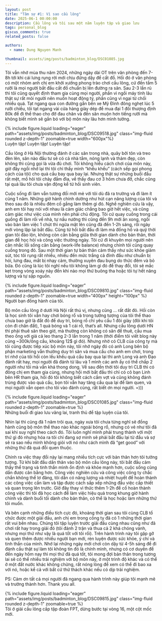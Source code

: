 ```yaml
---
layout: post
title: "Tâm sự #1: Vì sao cầu lông"
date: 2025-06-1 00:00:00
description: Cầu lông và tôi sau một năm luyện tập và giao lưu
tags: personal_blog
giscus_comments: true
related_posts: false

authors:
  - name: Dung Nguyen Manh
      
thumbnail: assets/img/posts/badminton_blog/DSC01085.jpg
---
```


Tôi vẫn nhớ mùa thu năm 2024, những ngày dài OT trên văn phòng đến 7-8h tới khi cái lưng rụng rời mới chịu đứng dậy để cất đồ. Hồi đó ở văn phòng có một nhóm anh chị em khởi xướng phong trào chơi cầu lông, cứ đến tầm 5 rưỡi là mọi người bắt đầu cất đồ chuẩn bị lên đường ra sân. Sau 2-3 lần rủ thì tôi cũng quyết định tham gia cùng mọi người, phần vì ngồi máy tính lâu thật sự rất mỏi người nên muốn hoạt động tý, phần cũng vì ngại từ chối nhiều quá. Tạt ngang qua con đường gần bến xe Mỹ Đình đông nghẹt lúc 5 rưỡi chiều, tôi tạt ngang vài cửa hàng giày dép để mua đại 1 đôi thượng định 80k để đi thể thao cho đỡ đau chân và đến sân muộn hơn tiếng rưỡi mà không biết mình sẽ gắn bó với bộ môn này lâu hơn mình tưởng. 

<div class="row mt-3 justify-content-center">
    {% include figure.liquid loading="eager" path="assets/img/posts/badminton_blog/DSC09518.jpg" class="img-fluid rounded z-depth-1" zoomable=true width="600px"%}
</div>
<div class="caption">
    Luyện tập! Luyện tập! Luyện tập!
</div>

Cầu lông ở Hà Nội thường đánh ở các sân trong nhà, quây bởi tôn và treo đèn lên, sân nào đầu tư sẽ có cả nhà tắm, nóng lạnh và thảm đẹp, còn không thì cũng gọi là vừa đủ chơi. Tôi không hiểu cách chơi của môn này, giờ đây ngồi nhớ lại thì tôi chỉ thấy mình “khều khều” (cách sếp gọi phong cách của tôi) cho quả cầu bay qua bay lại. Nhưng thật sự những buổi đầu rất mệt, mồ hôi tôi chảy đầm đìa, về thấy đau cơ 3 hôm chưa đỡ, chắc cũng tại quá lâu tôi chưa vận động kể từ hồi sinh viên.

Cuộc sống đi làm vẫn tương đối mới mẻ với tôi dù đã ra trường và đi làm ít cũng 1 năm. Những giờ hành chính dường như hút cạn năng lượng của tôi và theo sau đó là nhiều đêm cố gắng làm thêm gì đó. Nghề nghiên cứu là vậy, anh em tôi hay nói với nhau là cảm giác chẳng bao giờ hết việc, và cũng cảm giác như việc của mình nên phải chủ động. Tôi cứ quay cuồng trong cái guồng đi làm rồi về nhà, tự nấu nướng thì cũng đến 9h mới ăn xong, ngồi vào bàn làm việc 1 chút thì ngửa mặt lên cũng đã đến 1-2h sáng, rồi ngày mới vòng lặp lại bắt đầu. Cũng từ hồi bắt đầu đi làm mà đồng hồ và quỹ thời gian tôi đảo lộn, không còn cân bằng giữa thời gian dành cho bản thân, thời gian để học hỏi và công việc thường ngày. Tôi cứ đi khuyên mọi người nên cân nhắc lối sống cân bằng (work-life balance) nhưng chính tôi cũng quay cuồng trong đó. Sau một thời gian tự bản thân cảm thấy như sức khỏe giảm sút, tóc tôi rụng rất nhiều, nhiều đến mức trắng cả đỉnh đầu như chuẩn bị hói, lưng đau, mắt bị nhạy cảm, thường xuyên đau bụng do thức đêm và bỏ bữa. Đó cũng là lúc tôi nghĩ nếu tôi không làm gì đó để thay đổi, tôi sẽ mắc kẹt trong vòng xoáy này đến khi nào mọi thứ buông tha hoặc tôi tự hết năng lượng và tự sập nguồn. 

<div class="row mt-3 justify-content-center">
    {% include figure.liquid loading="eager" path="assets/img/posts/badminton_blog/DSC09810.jpg" class="img-fluid rounded z-depth-1" zoomable=true width="400px" height="100px" %}
</div>
<div class="caption">
    Người bạn đồng hành của tôi.
</div>

Bộ môn cầu lông ở dưới Hà Nội rất thú vị, nhưng cũng … rất đắt đỏ. Hồi còn là học sinh tôi vẫn hay chơi bóng rổ và trong tưởng tượng của tôi thể thao chưa bao giờ là đắt đỏ để duy trì, bóng rổ chỉ yêu cầu 1 đôi giày (đôi khi tôi còn đi chân đất), 1 quả bóng và 1 cái rổ, that’s all. Nhưng cầu lông dưới HN thì phải thuê sân theo giờ, mà thường còn không có sân để thuê, cầu mua theo ống với giá cả leo thang 2-3 lần trong 1 năm (thời điểm tôi viết blog này cũng ~300k/ống cầu, khoảng 12$ gì đó). Nhưng nhờ có CLB của công ty mà tôi cũng được tiếp xúc bộ môn này, tôi nhớ ngày đó có anh Long bên bộ phận marketing vẫn thường duy trì sân và mua cầu cho anh em chơi, trong trí nhớ của tôi hồi còn lều khều quả cầu bay qua lại thì anh Long và anh Đạo đánh rất hay, mọi người đã đánh từ lâu và 1 mình các anh ấy có thể chấp 2 người như tôi mà vẫn khá thong dong. Về sau đến thời tôi duy trì CLB thì có đông chị em tham gia cùng, nhưng hồi mới bắt đầu thì chỉ có cô bạn Linh bên HR tham gia, hồi đó tôi không biết cách cầm vợt và cũng không đánh trúng được vào quả cầu, bọn tôi vẫn hay tâng cầu qua lại để làm quen, và mọi người vẫn open cho tôi vào đánh cùng, rất biết ơn mọi người. =)))

<div class="row mt-3">
    {% include figure.liquid loading="eager" path="assets/img/posts/badminton_blog/DSC01085.jpg" class="img-fluid rounded z-depth-1" zoomable=true %}
</div>
<div class="caption">
    Những buổi đi giao lưu vãng lai, tranh thủ để tập luyện của tôi.
</div>

Nhìn lại thì cũng đã 1 năm trôi qua, ngày xưa tôi chưa từng nghĩ sẽ đồng hành cũng bộ môn thể thao nào khác ngoài bóng rổ, nhưng có vẻ như tôi đã sai khi suy nghĩ theo cách đó. Tôi luôn nghĩ mình phải trung thành với một thứ gì đó nhưng hóa ra tôi chỉ đang sợ mình sẽ phải bắt đầu lại từ đầu và sợ sẽ ra sao nếu mình không giỏi với nó như cách mình đã “get good” với những thứ đã quá đỗi quen thuộc. 

Chính ra việc thay đổi này lại mang nhiều tích cực với bản thân hơn tôi tưởng tượng. Từ khi bắt đầu dấn thân vào bộ môn cầu lông này, tôi bắt đầu cảm thấy thể trạng và tinh thần mình ổn định và khỏe mạnh hơn, cuộc sống cũng dần được cân bằng hơn. Công việc nghiên cứu và công việc công ty chắc chắn không thể lơ đãng, tôi dần có năng lượng và nhiệt huyết để hoàn thành các công việc cần làm và tập được cách sắp xếp những đầu việc cấp thiết và quan trọng lên trước. Giờ đây thay vì thức thêm 1-2h để cố hoàn thành công việc thì tôi đã học cách để làm việc hiệu quả trong khung giờ hành chính và dành buổi tối dành cho bản thân, có thể là học hoặc làm những thứ tôi muốn. 

Và bên cạnh những điều tích cực đó, khoảng thời gian sau tôi cùng CLB tổ chức được một giải đấu, anh chị em trong công ty đã có 1 những thời gian rất vui bên nhau. Chúng tôi tập luyện trước giải đấu cùng nhau cũng như đã chơi rất hay trong giải đó (tôi đánh 2 trận và thua cả 2 khá chóng vánh, nhưng mọi thứ như vậy là quá tốt với tôi rồi). Trên hành trình này tôi gặp gỡ và quen thêm được nhiều người bạn mới, rèn luyện được sức khỏe, ý chí và tinh thần của mình. Nhớ lại những ngày mới chơi còn dậy từ 4-5h sáng để đi đánh cầu thật sự làm tôi không tin đó là chính mình, nhưng có cơ duyên để đến ngày hôm nay thì mọi thứ đã quá tốt, tôi mong đợi bản thân trong tương lai sẽ có thể nhiều trải nghiệm với bộ môn này, ở một trình độ khác và có thể ở một đất nước khác không chừng, rất nóng lòng để xem có thể đi bao xa với nó, hoặc kể cả với bất cứ thử thách khác nếu có dịp trải nghiệm. 

PS: Cảm ơn tất cả mọi người đã ngang qua hành trình này giúp tôi mạnh mẽ và trưởng thành hơn. Thank you all.

<div class="row mt-3">
    {% include figure.liquid loading="eager" path="assets/img/posts/badminton_blog/DSC09815.jpg" class="img-fluid rounded z-depth-1" zoomable=true %}
</div>
<div class="caption">
    Tôi ở giải cầu lông cấp tập đoàn FPT, dừng bước tại vòng 16, một cột mốc mới.
</div>